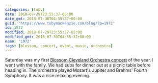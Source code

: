 ```yaml
---
categories: [toby]
date: 2018-07-29T23:55:37-05:00
date_gmt: 2018-07-30T04:55:37+00:00
guid: 'https://www.tobymackenzie.com/blog/?p=1972'
id: 1972
modified: 2018-07-29T23:55:37-05:00
modified_gmt: 2018-07-30T04:55:37+00:00
name: '1972'
tags: [blossom, concert, event, music, orchestra]
---
```


Saturday was my first [Blossom Cleveland Orchestra concert](http://www.clevelandorchestra.com/18-blossom--summer/18-blossom-festival---concerts/2018-07-28-brahms/?performanceNumber=16603) of the year.<!--more-->  I went with the family.  We had subs for dinner out at a picnic table before heading in.  The orchestra played Mozart's Jupiter and Brahms' Fourth Symphony.  It was a nice relaxing evening.
